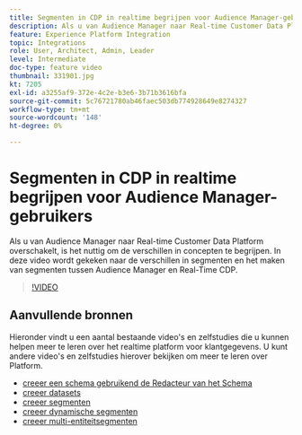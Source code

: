 ```yaml
---
title: Segmenten in CDP in realtime begrijpen voor Audience Manager-gebruikers
description: Als u van Audience Manager naar Real-time Customer Data Platform overschakelt, is het nuttig om de verschillen in concepten te begrijpen. In deze video wordt gekeken naar de verschillen in segmenten en het maken van segmenten tussen Audience Manager en Real-Time CDP.
feature: Experience Platform Integration
topic: Integrations
role: User, Architect, Admin, Leader
level: Intermediate
doc-type: feature video
thumbnail: 331901.jpg
kt: 7205
exl-id: a3255af9-372e-4c2e-b3e6-3b71b3616bfa
source-git-commit: 5c76721780ab46faec503db774928649e8274327
workflow-type: tm+mt
source-wordcount: '148'
ht-degree: 0%

---
```


# Segmenten in CDP in realtime begrijpen voor Audience Manager-gebruikers

Als u van Audience Manager naar Real-time Customer Data Platform overschakelt, is het nuttig om de verschillen in concepten te begrijpen. In deze video wordt gekeken naar de verschillen in segmenten en het maken van segmenten tussen Audience Manager en Real-Time CDP.

>[!VIDEO](https://video.tv.adobe.com/v/331901/?quality=12&learn=on)

## Aanvullende bronnen

Hieronder vindt u een aantal bestaande video&#39;s en zelfstudies die u kunnen helpen meer te leren over het realtime platform voor klantgegevens. U kunt andere video&#39;s en zelfstudies hierover bekijken om meer te leren over Platform.

* [ creeer een schema gebruikend de Redacteur van het Schema ](https://experienceleague.adobe.com/docs/experience-platform/xdm/tutorials/create-schema-ui.html?lang=en#getting-started)
* [ creeer datasets ](https://experienceleague.adobe.com/docs/platform-learn/getting-started-for-data-architects-and-data-engineers/create-datasets.html?lang=en#permissions-required)
* [ creeer segmenten ](https://experienceleague.adobe.com/docs/platform-learn/tutorials/segments/create-segments.html?lang=en#segments)
* [ creeer dynamische segmenten ](https://experienceleague.adobe.com/docs/platform-learn/tutorials/segments/create-dynamic-segments.html?lang=en#segments)
* [ creeer multi-entiteitsegmenten ](https://experienceleague.adobe.com/docs/platform-learn/tutorials/segments/create-multi-entity-segments.html?lang=en#segments)
